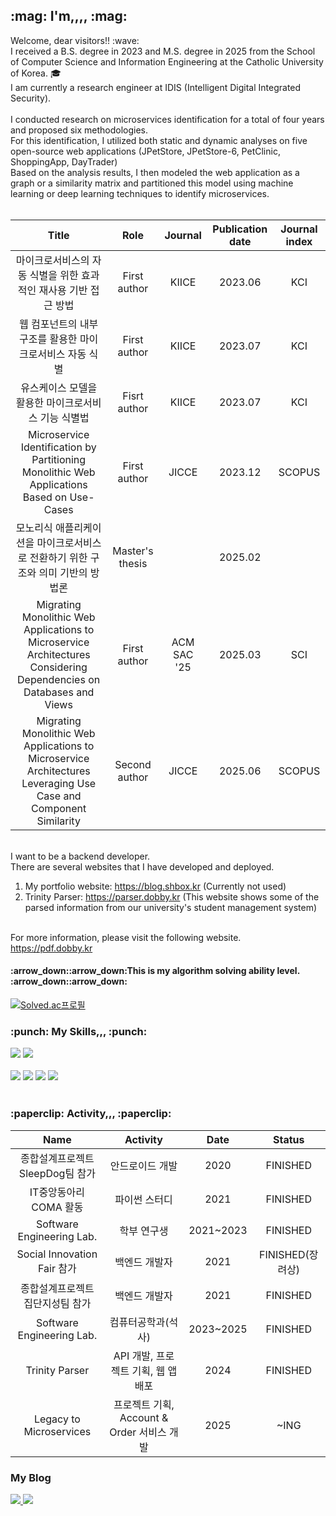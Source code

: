 <div align="left">

<p align="left">
  <h2> :mag: I'm,,,, :mag:</h2>
  Welcome, dear visitors!! :wave: </br>
  I received a B.S. degree in 2023 and M.S. degree in 2025 from the School of Computer Science and Information Engineering at the Catholic University of Korea. 🎓</br>
  I am currently a research engineer at IDIS (Intelligent Digital Integrated Security). </br></br>
  I conducted research on microservices identification for a total of four years and proposed six methodologies. </br>
  For this identification, I utilized both static and dynamic analyses on five open-source web applications (JPetStore, JPetStore-6, PetClinic, ShoppingApp, DayTrader) </br>
  Based on the analysis results, I then modeled the web application as a graph or a similarity matrix and partitioned this model using machine learning or deep learning techniques to identify microservices. </br></br>
  
|Title|Role|Journal|Publication date|Journal index|
|:---:|:---:|:---:|:---:|:--:|
|마이크로서비스의 자동 식별을 위한 효과적인 재사용 기반 접근 방법|First author|KIICE|2023.06|KCI|
|웹 컴포넌트의 내부 구조를 활용한 마이크로서비스 자동 식별|First author|KIICE|2023.07|KCI|
|유스케이스 모델을 활용한 마이크로서비스 기능 식별법|Fisrt author|KIICE|2023.07|KCI|
|Microservice Identification by Partitioning Monolithic Web Applications Based on Use-Cases|First author|JICCE|2023.12|SCOPUS|
|모노리식 애플리케이션을 마이크로서비스로 전환하기 위한 구조와 의미 기반의 방법론|Master's thesis||2025.02||
|Migrating Monolithic Web Applications to Microservice Architectures Considering Dependencies on Databases and Views|First author|ACM SAC '25|2025.03|SCI|
|Migrating Monolithic Web Applications to Microservice Architectures Leveraging Use Case and Component Similarity|Second author|JICCE|2025.06|SCOPUS|

  
  </br>I want to be a backend developer.</br>
  There are several websites that I have developed and deployed.</br>
  1) My portfolio website: https://blog.shbox.kr (Currently not used) </br>
  2) Trinity Parser: https://parser.dobby.kr (This website shows some of the parsed information from our university's student management system) </br></br>
  
  For more information, please visit the following website.</br>
  https://pdf.dobby.kr
  
  <h4> :arrow_down::arrow_down:This is my algorithm solving ability level. :arrow_down::arrow_down:</h4>
  
  [![Solved.ac프로필](http://mazassumnida.wtf/api/v2/generate_badge?boj=kdl5001)](https://solved.ac/kdl5001)

</p>

  <h3> :punch: My Skills,,, :punch:</h3>
  <img src="https://img.shields.io/badge/Python-3776AB?style=flat-square&logo=python&logoColor=white"/>
  <img src="https://img.shields.io/badge/Java-007396?style=flat-square&logo=JAVA&logoColor=white"/>
  </br></br>
  <img src="https://img.shields.io/badge/Mysql-4479A1?style=flat-square&logo=mysql&logoColor=white"/>
  <img src="https://img.shields.io/badge/Spring-6DB33F?style=flat-square&logo=C%2B%2B&logoColor=white"/>
  <img src="https://img.shields.io/badge/Docker-2496ED?style=flat-square&logo=docker&logoColor=white"/>
  <img src="https://img.shields.io/badge/Github-181717?style=flat-square&logo=github&logoColor=white"/>
 </br></br>
 
 <h3> :paperclip: Activity,,, :paperclip:</h3>
 
|Name|Activity|Date|Status|
|:---:|:---:|:---:|:---:|
|종합설계프로젝트 SleepDog팀 참가|안드로이드 개발|2020|FINISHED|
|IT중앙동아리 COMA 활동|파이썬 스터디|2021|FINISHED|
|Software Engineering Lab.|학부 연구생|2021~2023|FINISHED|
|Social Innovation Fair 참가|백엔드 개발자|2021|FINISHED(장려상)|
|종합설계프로젝트 집단지성팀 참가|백엔드 개발자|2021|FINISHED|
|Software Engineering Lab.|컴퓨터공학과(석사)|2023~2025|FINISHED|
|Trinity Parser|API 개발, 프로젝트 기획, 웹 앱 배포|2024|FINISHED|
|Legacy to Microservices|프로젝트 기획, Account & Order 서비스 개발|2025|~ING|

<h3> My Blog</h3>
<a href="https://velog.io/@1876060677/posts">
  <img src="https://img.shields.io/badge/Velog-20C997?style=flat-square&logo=velog&logoColor=white"/>
</a>
<a href="https://se-dobby.tistory.com/">
  <img src="https://img.shields.io/badge/Tistory-000000?style=flat-square&logo=tistory&logoColor=white"/>
</a>
</div>
